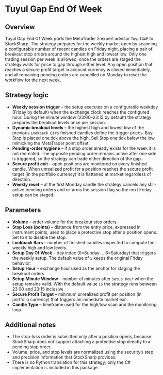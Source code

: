# Tuyul Gap End Of Week

## Overview
Tuyul Gap End Of Week ports the MetaTrader 5 expert advisor `TuyulGAP` to StockSharp. The strategy prepares for the weekly market open by scanning a configurable number of recent candles on Friday night, placing a pair of breakout stop orders around the highest high and lowest low. Only one trading session per week is allowed; once the orders are staged the strategy waits for price to gap through either level. Any open position that reaches a secure profit target in account currency is closed immediately, and all remaining pending orders are cancelled on Monday to reset the workflow for the next week.

## Strategy logic
* **Weekly session trigger** – the setup executes on a configurable weekday (Friday by default) when the exchange clock reaches the configured hour. During the minute window (23:00–23:15 by default) the strategy prepares the breakout levels once per session.
* **Dynamic breakout levels** – the highest high and lowest low of the previous `Lookback Bars` finished candles define the trigger prices. Buy Stop is placed one tick above the high, Sell Stop one tick below the low, mimicking the MetaTrader point offset.
* **Pending-order hygiene** – if a stop order already exists for the week it is not recreated. The opposite pending order remains active after one side is triggered, so the strategy can trade either direction of the gap.
* **Secure profit exit** – open positions are monitored on every finished candle. When unrealized profit for a position reaches the secure profit target (in the portfolio currency) it is flattened at market regardless of direction.
* **Weekly reset** – at the first Monday candle the strategy cancels any still-active pending orders and re-arms the session flag so the next Friday setup can be staged.

## Parameters
* **Volume** – order volume for the breakout stop orders.
* **Stop Loss (points)** – distance from the entry price, expressed in instrument points, used to place a protective stop after a position opens. Set to `0` to disable the stop.
* **Lookback Bars** – number of finished candles inspected to compute the weekly high and low levels.
* **Setup Day Of Week** – day index (0=Sunday … 6=Saturday) that triggers the weekly setup. The default value of `5` keeps the original Friday behavior.
* **Setup Hour** – exchange hour used as the anchor for staging the breakout orders.
* **Setup Minute Window** – number of minutes after `Setup Hour` when the setup remains valid. With the default value `15` the strategy runs between 23:00 and 23:15 inclusive.
* **Secure Profit Target** – minimum unrealized profit per position (in portfolio currency) that triggers an immediate market exit.
* **Candle Type** – timeframe used for the high/low scan and the monitoring loop.

## Additional notes
* The stop-loss order is submitted only after a position opens, because StockSharp does not support attaching a protective stop directly to a pending stop order.
* Volume, price, and stop levels are normalized using the security’s step and precision information that StockSharp provides.
* There is no Python translation for this strategy; only the C# implementation is included in this package.
